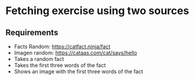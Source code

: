 # Fetching exercise using two sources

## Requirements
- Facts Random: https://catfact.ninja/fact
- Imagen random: https://cataas.com/cat/says/hello
- Takes a random fact
- Takes the first three words of the fact
- Shows an image with the first three words of the fact